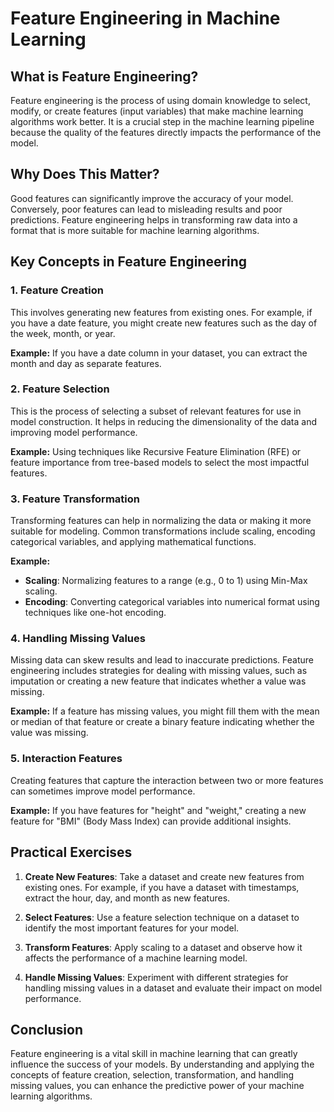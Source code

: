 # Feature Engineering in Machine Learning

## What is Feature Engineering?

Feature engineering is the process of using domain knowledge to select, modify, or create features (input variables) that make machine learning algorithms work better. It is a crucial step in the machine learning pipeline because the quality of the features directly impacts the performance of the model.

## Why Does This Matter?

Good features can significantly improve the accuracy of your model. Conversely, poor features can lead to misleading results and poor predictions. Feature engineering helps in transforming raw data into a format that is more suitable for machine learning algorithms.

## Key Concepts in Feature Engineering

### 1. Feature Creation
This involves generating new features from existing ones. For example, if you have a date feature, you might create new features such as the day of the week, month, or year.

**Example:**
If you have a date column in your dataset, you can extract the month and day as separate features.

### 2. Feature Selection
This is the process of selecting a subset of relevant features for use in model construction. It helps in reducing the dimensionality of the data and improving model performance.

**Example:**
Using techniques like Recursive Feature Elimination (RFE) or feature importance from tree-based models to select the most impactful features.

### 3. Feature Transformation
Transforming features can help in normalizing the data or making it more suitable for modeling. Common transformations include scaling, encoding categorical variables, and applying mathematical functions.

**Example:**
- **Scaling**: Normalizing features to a range (e.g., 0 to 1) using Min-Max scaling.
- **Encoding**: Converting categorical variables into numerical format using techniques like one-hot encoding.

### 4. Handling Missing Values
Missing data can skew results and lead to inaccurate predictions. Feature engineering includes strategies for dealing with missing values, such as imputation or creating a new feature that indicates whether a value was missing.

**Example:**
If a feature has missing values, you might fill them with the mean or median of that feature or create a binary feature indicating whether the value was missing.

### 5. Interaction Features
Creating features that capture the interaction between two or more features can sometimes improve model performance.

**Example:**
If you have features for "height" and "weight," creating a new feature for "BMI" (Body Mass Index) can provide additional insights.

## Practical Exercises

1. **Create New Features**: Take a dataset and create new features from existing ones. For example, if you have a dataset with timestamps, extract the hour, day, and month as new features.

2. **Select Features**: Use a feature selection technique on a dataset to identify the most important features for your model.

3. **Transform Features**: Apply scaling to a dataset and observe how it affects the performance of a machine learning model.

4. **Handle Missing Values**: Experiment with different strategies for handling missing values in a dataset and evaluate their impact on model performance.

## Conclusion

Feature engineering is a vital skill in machine learning that can greatly influence the success of your models. By understanding and applying the concepts of feature creation, selection, transformation, and handling missing values, you can enhance the predictive power of your machine learning algorithms.